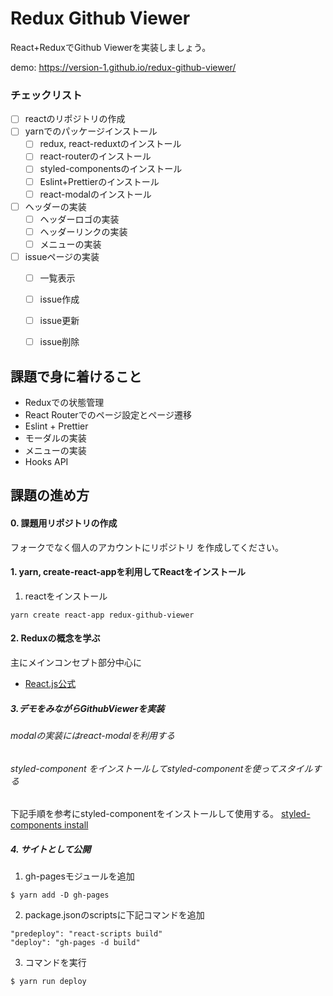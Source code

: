 

# Redux Github Viewer

React+ReduxでGithub Viewerを実装しましょう。

demo: https://version-1.github.io/redux-github-viewer/


### チェックリスト

- [ ] reactのリポジトリの作成
- [ ] yarnでのパッケージインストール
  - [ ] redux, react-reduxtのインストール
  - [ ] react-routerのインストール
  - [ ] styled-componentsのインストール
  - [ ] Eslint+Prettierのインストール
  - [ ] react-modalのインストール
- [ ] ヘッダーの実装
  - [ ] ヘッダーロゴの実装
  - [ ] ヘッダーリンクの実装
  - [ ] メニューの実装
- [ ] issueページの実装
  - [ ] 一覧表示
  - [ ] issue作成
  - [ ] issue更新
  - [ ] issue削除



## 課題で身に着けること

- Reduxでの状態管理
- React Routerでのページ設定とページ遷移
- Eslint + Prettier
- モーダルの実装
- メニューの実装
- Hooks API

## 課題の進め方

#### 0. 課題用リポジトリの作成

フォークでなく個人のアカウントにリポジトリ を作成してください。

#### 1. yarn, create-react-appを利用してReactをインストール

1. reactをインストール
```
yarn create react-app redux-github-viewer
```

#### 2. Reduxの概念を学ぶ

主にメインコンセプト部分中心に

- [React.js公式](https://redux.js.org/introduction/getting-started)

##### 3.デモをみながらGithubViewerを実装

###### modalの実装にはreact-modalを利用する

###### styled-component をインストールしてstyled-componentを使ってスタイルする

下記手順を参考にstyled-componentをインストールして使用する。
[styled-components install](https://styled-components.com/docs/basics#installation)

##### 4. サイトとして公開

1. gh-pagesモジュールを追加

```
$ yarn add -D gh-pages
```

2. package.jsonのscriptsに下記コマンドを追加

```
"predeploy": "react-scripts build"
"deploy": "gh-pages -d build"
```

3. コマンドを実行

```
$ yarn run deploy
```
